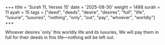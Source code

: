 +++
title = 'Surah 11, Verses 15'
date = '2025-08-30'
weight = 1488
surah = 11
ayah = 15
tags = ["deed", "deeds", "desire", "desires", "full", "life", "luxurie", "luxuries", "nothing", "only", "out", "pay", "whoever", "worldly"]
+++

Whoever desires ˹only˺ this worldly life and its luxuries, We will pay them in full for their deeds in this life—nothing will be left out.